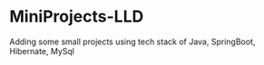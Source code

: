 # MiniProjects-LLD
Adding some small projects using tech stack of Java, SpringBoot, Hibernate, MySql
